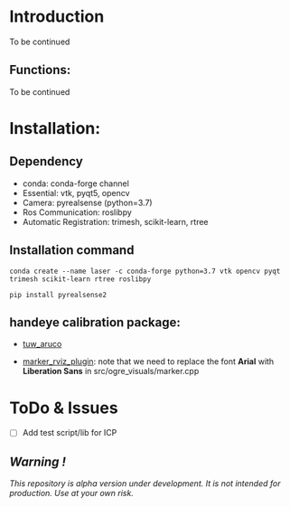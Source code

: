 # Introduction
To be continued

## Functions:
To be continued

# Installation:

## Dependency

* conda: conda-forge channel
* Essential: vtk, pyqt5, opencv
* Camera: pyrealsense (python=3.7) 
* Ros Communication: roslibpy
* Automatic Registration: trimesh, scikit-learn, rtree

## Installation command
```
conda create --name laser -c conda-forge python=3.7 vtk opencv pyqt trimesh scikit-learn rtree roslibpy
```
```
pip install pyrealsense2
```

## handeye calibration package:
* [tuw\_aruco](http://wiki.ros.org/tuw_aruco?distro=melodic)

* [marker\_rviz\_plugin](http://wiki.ros.org/marker_rviz_plugin): note that we need to replace the font **Arial** with **Liberation Sans** in src/ogre_visuals/marker.cpp

# ToDo & Issues
- [ ] Add test script/lib for ICP

## *Warning !*
*This repository is alpha version under development. It is not intended for production.
Use at your own risk.*
